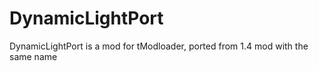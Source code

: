 # DynamicLightPort
DynamicLightPort is a mod for tModloader, ported from 1.4 mod with the same name
